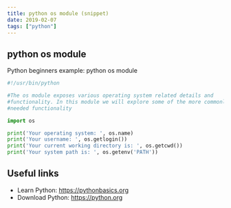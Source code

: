 ```yaml
---
title: python os module (snippet)
date: 2019-02-07
tags: ["python"]
---
```


## python os module

Python beginners example: python os module

```python
#!/usr/bin/python

#The os module exposes various operating system related details and
#functionality. In this module we will explore some of the more commonly
#needed functionality

import os

print('Your operating system: ', os.name)
print('Your username: ', os.getlogin())
print('Your current working directory is: ', os.getcwd())
print('Your system path is: ', os.getenv('PATH'))


```

## Useful links

- Learn Python: https://pythonbasics.org
- Download Python: https://python.org
